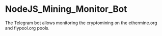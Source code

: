 # NodeJS_Mining_Monitor_Bot
The Telegram bot allows monitoring the cryptomining on the ethermine.org and flypool.org pools.
